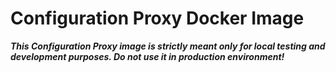 # Configuration Proxy Docker Image

***This Configuration Proxy image is strictly meant only for local testing and development purposes. Do not use it in production environment!***
